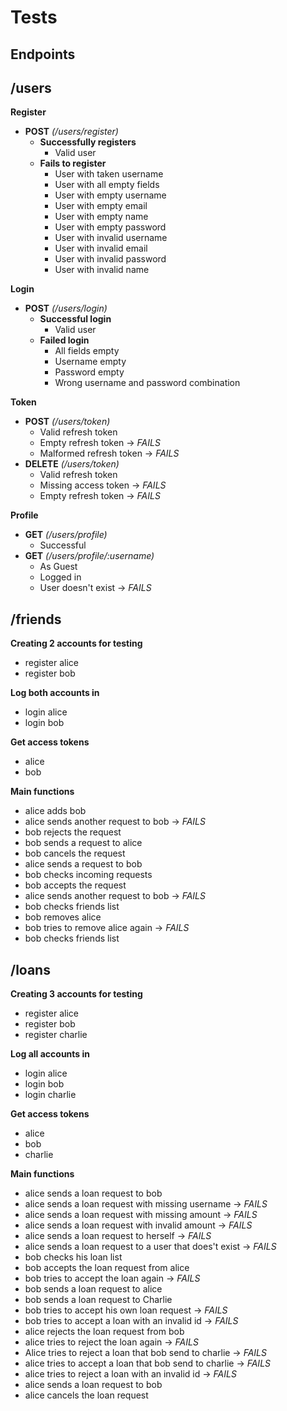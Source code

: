 # Tests

## Endpoints

## **/users**

**Register**

-   **POST** _(/users/register)_
    -   **Successfully registers**
        -   Valid user
    -   **Fails to register**
        -   User with taken username
        -   User with all empty fields
        -   User with empty username
        -   User with empty email
        -   User with empty name
        -   User with empty password
        -   User with invalid username
        -   User with invalid email
        -   User with invalid password
        -   User with invalid name

**Login**

-   **POST** _(/users/login)_
    -   **Successful login**
        -   Valid user
    -   **Failed login**
        -   All fields empty
        -   Username empty
        -   Password empty
        -   Wrong username and password combination

**Token**

-   **POST** _(/users/token)_
    -   Valid refresh token
    -   Empty refresh token &rarr; _FAILS_
    -   Malformed refresh token &rarr; _FAILS_
-   **DELETE** _(/users/token)_
    -   Valid refresh token
    -   Missing access token &rarr; _FAILS_
    -   Empty refresh token &rarr; _FAILS_

**Profile**

-   **GET** _(/users/profile)_
    -   Successful
-   **GET** _(/users/profile/:username)_
    -   As Guest
    -   Logged in
    -   User doesn't exist &rarr; _FAILS_

## **/friends**

**Creating 2 accounts for testing**

-   register alice
-   register bob

**Log both accounts in**

-   login alice
-   login bob

**Get access tokens**

-   alice
-   bob

**Main functions**

-   alice adds bob
-   alice sends another request to bob &rarr; _FAILS_
-   bob rejects the request
-   bob sends a request to alice
-   bob cancels the request
-   alice sends a request to bob
-   bob checks incoming requests
-   bob accepts the request
-   alice sends another request to bob &rarr; _FAILS_
-   bob checks friends list
-   bob removes alice
-   bob tries to remove alice again &rarr; _FAILS_
-   bob checks friends list

## **/loans**

**Creating 3 accounts for testing**

-   register alice
-   register bob
-   register charlie

**Log all accounts in**

-   login alice
-   login bob
-   login charlie

**Get access tokens**

-   alice
-   bob
-   charlie

**Main functions**

-   alice sends a loan request to bob
-   alice sends a loan request with missing username &rarr; _FAILS_
-   alice sends a loan request with missing amount &rarr; _FAILS_
-   alice sends a loan request with invalid amount &rarr; _FAILS_
-   alice sends a loan request to herself &rarr; _FAILS_
-   alice sends a loan request to a user that does't exist &rarr; _FAILS_
-   bob checks his loan list
-   bob accepts the loan request from alice
-   bob tries to accept the loan again &rarr; _FAILS_
-   bob sends a loan request to alice
-   bob sends a loan request to Charlie
-   bob tries to accept his own loan request &rarr; _FAILS_
-   bob tries to accept a loan with an invalid id &rarr; _FAILS_
-   alice rejects the loan request from bob
-   alice tries to reject the loan again &rarr; _FAILS_
-   Alice tries to reject a loan that bob send to charlie &rarr; _FAILS_
-   alice tries to accept a loan that bob send to charlie &rarr; _FAILS_
-   alice tries to reject a loan with an invalid id &rarr; _FAILS_
-   alice sends a loan request to bob
-   alice cancels the loan request
